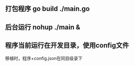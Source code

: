 ## 打包程序 go build ./main.go

## 后台运行 nohup ./main &

## 程序当前运行在开发目录，使用config文件
   移植时，程序+config.json在同目级录下